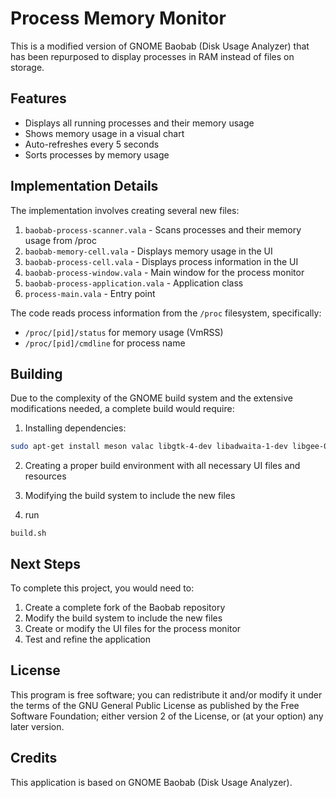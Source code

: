 # Process Memory Monitor

This is a modified version of GNOME Baobab (Disk Usage Analyzer) that has been repurposed to display processes in RAM instead of files on storage.

## Features

- Displays all running processes and their memory usage
- Shows memory usage in a visual chart
- Auto-refreshes every 5 seconds
- Sorts processes by memory usage

## Implementation Details

The implementation involves creating several new files:

1. `baobab-process-scanner.vala` - Scans processes and their memory usage from /proc
2. `baobab-memory-cell.vala` - Displays memory usage in the UI
3. `baobab-process-cell.vala` - Displays process information in the UI
4. `baobab-process-window.vala` - Main window for the process monitor
5. `baobab-process-application.vala` - Application class
6. `process-main.vala` - Entry point

The code reads process information from the `/proc` filesystem, specifically:
- `/proc/[pid]/status` for memory usage (VmRSS)
- `/proc/[pid]/cmdline` for process name

## Building

Due to the complexity of the GNOME build system and the extensive modifications needed, a complete build would require:

1. Installing dependencies:
```bash
sudo apt-get install meson valac libgtk-4-dev libadwaita-1-dev libgee-0.8-dev
```

2. Creating a proper build environment with all necessary UI files and resources

3. Modifying the build system to include the new files

4. run
```
build.sh
```

## Next Steps

To complete this project, you would need to:

1. Create a complete fork of the Baobab repository
2. Modify the build system to include the new files
3. Create or modify the UI files for the process monitor
4. Test and refine the application

## License

This program is free software; you can redistribute it and/or modify it under the terms of the GNU General Public License as published by the Free Software Foundation; either version 2 of the License, or (at your option) any later version.

## Credits

This application is based on GNOME Baobab (Disk Usage Analyzer).

